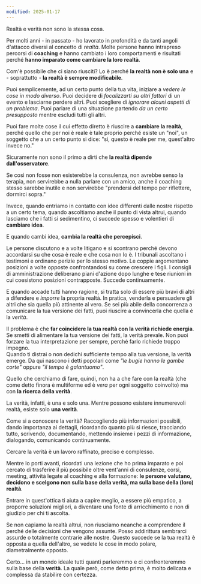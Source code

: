 ```yaml
---
modified: 2025-01-17
---
```

Realtà e verità non sono la stessa cosa.

Per molti anni - in passato - ho lavorato in profondità e da tanti angoli d'attacco diversi al concetto di _realtà_. 
Molte persone hanno intrapreso percorsi di **coaching** e hanno cambiato i loro comportamenti e risultati perché **hanno imparato come cambiare la loro realtà**.

Com'è possibile che ci siano riusciti?
Lo è perché **la realtà non è solo una** e - soprattutto - **la realtà è sempre modificabile**.

Puoi semplicemente, ad un certo punto della tua vita, iniziare a _vedere le cose in modo diverso_.
Puoi decidere di _focalizzarti su altri fattori_ di un evento e lasciarne perdere altri.
Puoi scegliere di _ignorare alcuni aspetti di un problema_.
Puoi parlare di una situazione partendo _da un certo presupposto_ mentre escludi tutti gli altri.

Puoi fare molte cose il cui effetto diretto è riuscire a **cambiare la realtà**, perché quello che per noi è reale è tale proprio perché esiste un "noi", un soggetto che a un certo punto si dice: "sì, questo è reale per me, quest'altro invece no."

Sicuramente non sono il primo a dirti che **la realtà dipende dall'osservatore**.

Se così non fosse non esisterebbe la consulenza, non avrebbe senso la terapia, non servirebbe a nulla parlare con un amico, anche il coaching stesso sarebbe inutile e non servirebbe "prendersi del tempo per riflettere, dormirci sopra."

Invece, quando entriamo in contatto con idee differenti dalle nostre rispetto a un certo tema, quando ascoltiamo anche il punto di vista altrui, quando lasciamo che i fatti si sedimentino, ci succede spesso e volentieri di **cambiare idea**.

E quando cambi idea, **cambia la realtà che percepisci**.

Le persone discutono e a volte litigano e si scontrano perché devono accordarsi su che cosa è reale e che cosa non lo è. 
I tribunali ascoltano i testimoni e ordinano perizie per lo stesso motivo. 
Le coppie argomentano posizioni a volte opposte confrontandosi su come crescere i figli.
I consigli di amministrazione deliberano piani d'azione dopo lunghe e tese riunioni in cui coesistono posizioni contrapposte.
Succede continuamente.

E quando accade tutti hanno ragione, si tratta solo di essere più bravi di altri a difendere e _imporre_ la propria realtà. In pratica, venderla e persuadere gli altri che sia quella più attinente al vero.
Se sei più abile della concorrenza a comunicare la tua versione dei fatti, puoi riuscire a convincerla che quella è la _verità_.
  
Il problema è che **far coincidere la tua realtà con la verità richiede energia**. 
Se smetti di alimentare la tua versione dei fatti, la verità prevale. Non puoi forzare la tua interpretazione per sempre, perché farlo richiede troppo impegno.  
Quando ti distrai o non dedichi sufficiente tempo alla tua versione, la verità emerge. Da qui nascono i detti popolari come _"le bugie hanno le gambe corte"_ oppure _"il tempo è galantuomo"_.

Quello che cerchiamo di fare, quindi, non ha a che fare con la realtà (che come detto finora è multiforme ed è _vera_ per ogni soggetto coinvolto) ma con **la ricerca della verità**.

La verità, infatti, è una e solo una. 
Mentre possono esistere innumerevoli realtà, esiste solo **una verità**.

Come si a conoscere la verità?
Raccogliendo più informazioni possibili, dando importanza ai dettagli, ricordando quanto più si riesce, tracciando tutto, scrivendo, documentando, mettendo insieme i pezzi di informazione, dialogando, comunicando continuamente.

Cercare la verità è un lavoro raffinato, preciso e complesso. 

Mentre lo porti avanti, ricordati una lezione che ho prima imparato e poi cercato di trasferire il più possibile oltre vent'anni di consulenze, corsi, meeting, attività legate al coaching e alla formazione: **le persone valutano, decidono e scelgono non sulla base della verità, ma sulla base della (loro) realtà**.

Entrare in quest'ottica ti aiuta a capire meglio, a essere più empatico, a proporre soluzioni migliori, a diventare una fonte di arricchimento e non di giudizio per chi ti ascolta.

Se non capiamo la realtà altrui, non riusciamo neanche a comprendere il perché delle decisioni che vengono assunte. Posso addirittura sembrarci assurde o totalmente contrarie alle nostre. Questo succede se la tua realtà è opposta a quella dell'altro, se vedete le cose in modo polare, diametralmente opposto. 

Certo... in un mondo ideale tutti quanti parleremmo e ci confronteremmo sulla base della **verità**. La quale però, come detto prima, è molto delicata e complessa da stabilire con certezza. 
